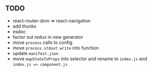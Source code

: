 ## TODO
* react-router-dom => react-navigation
* add thunks 
* esdoc
* factor out redux in new generator
* move `process` calls to config
* move `process.stdout.write` into function
* update `manifest.json`
* move `mapStateToProps` into selector and rename to `index.js` and `index.js => component.js`

